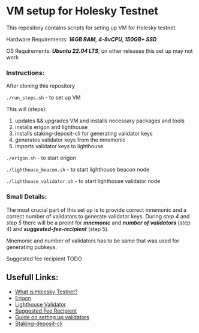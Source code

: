 # VM setup for Holesky Testnet

This repository contains scripts for seting up VM for Holesky testnet.

Hardware Requirements:
***16GB RAM, 4-8vCPU, 150GB+ SSD***

OS Requirements: ***Ubuntu 22.04 LTS***, on other releases this set up may not work


### Instructions:

After cloning this repository

`./run_steps.sh` - to set up VM 

This will (steps):
1. updates && upgrades VM and installs necessary packages and tools
2. installs erigon and lighthouse
3. installs staking-deposit-cli for generating validator keys
4. generates validator keys from the mnemonic
5. imports validator keys to lighthouse 

`./erigon.sh` - to start erigon 

`./lighthouse_beacon.sh` - to start lighthouse beacon node

`./lighthouse_validator.sh` - to start lighthouse validator node

### Small Details:

The most crucial part of this set up is to provide correct mnemonic and a correct number of validators to generate validator keys. During *step 4* and *step 5* there will be a promt for ***mnemonic*** and ***number of validators*** (step 4) and ***suggested-fee-recipient*** (step 5).

Mnemonic and number of validators has to be same that was used for generating pubkeys. 

Suggested fee recipient TODO

## Usefull Links:
- [What is Holesky Testnet?](https://github.com/eth-clients/holesky)
- [Erigon](https://github.com/ledgerwatch/erigon)
- [Lighthouse Validator](https://lighthouse-book.sigmaprime.io/mainnet-validator.html)
- [Suggested Fee Recipient](https://lighthouse-book.sigmaprime.io/suggested-fee-recipient.html)
- [Guide on setting up validators](https://www.coincashew.com/coins/overview-eth/guide-or-how-to-setup-a-validator-on-eth2-mainnet)
- [Staking-deposit-cli](https://github.com/ethereum/staking-deposit-cli)
